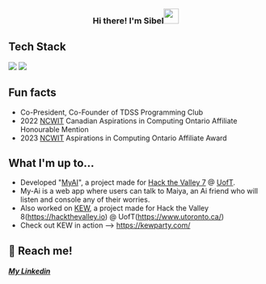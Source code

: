 
<!-- Heading -->
<h3 align="center"> Hi there! I'm Sibel<img src = "https://raw.githubusercontent.com/MartinHeinz/MartinHeinz/master/wave.gif" width = 30px></h3>

##  Tech Stack
<!--   Languages   -->
<p align="left">
  <!--Python-->
  <img src="https://img.shields.io/badge/python-3670A0?style=square&logo=python&logoColor=white">
  <!--Java-->
  <img src="https://img.shields.io/badge/java-%23ED8B00.svg?style=square&logo=java&logoColor=white">

## Fun facts
- Co-President, Co-Founder of TDSS Programming Club
- 2022 [NCWIT](https://ncwit.org/) Canadian Aspirations in Computing Ontario Affiliate Honourable Mention
- 2023 [NCWIT](https://ncwit.org/) Aspirations in Computing Ontario Affiliate Award
            
            
## What I'm up to...
- Developed "[MyAI](https://github.com/MusaAqeel/HTV7)", a project made for [Hack the Valley 7](https://hackthevalley.io) @ [UofT](https://www.utoronto.ca/).
- My-Ai is a web app where users can talk to Maiya, an Ai friend who will listen and console any of their worries.
- Also worked on [KEW](https://devpost.com/software/kew-app-the-kewler-way-to-kew-queue), a project made for Hack the Valley 8(https://hackthevalley.io) @ UofT(https://www.utoronto.ca/)
- Check out KEW in action --> https://kewparty.com/

## **📲 Reach me!**

##### [My Linkedin](https://www.linkedin.com/in/sibel-jahangirli)
